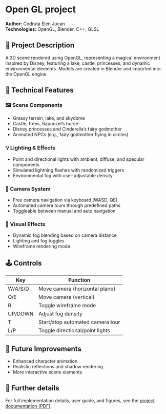# Open GL project

**Author:** Codruta Elen Jucan  
**Technologies:** OpenGL, Blender, C++, GLSL

## 🎯 Project Description

A 3D scene rendered using OpenGL, representing a magical environment inspired by Disney, featuring a lake, castle, princesses, and dynamic environmental elements. Models are created in Blender and imported into the OpenGL engine.

## 🔧 Technical Features

### 🖼️ Scene Components
- Grassy terrain, lake, and skydome
- Castle, trees, Rapunzel’s horse
- Disney princesses and Cinderella’s fairy godmother
- Animated NPCs (e.g., fairy godmother flying in circles)

### 💡 Lighting & Effects
- Point and directional lights with ambient, diffuse, and specular components
- Simulated lightning flashes with randomized triggers
- Environmental fog with user-adjustable density

### 🎥 Camera System
- Free camera navigation via keyboard (WASD, QE)
- Automated camera tours through predefined paths
- Toggleable between manual and auto navigation

### 🔄 Visual Effects
- Dynamic fog blending based on camera distance
- Lighting and fog toggles
- Wireframe rendering mode

## 🕹️ Controls

| Key         | Function                          |
|-------------|-----------------------------------|
| W/A/S/D     | Move camera (horizontal plane)    |
| Q/E         | Move camera (vertical)            |
| R           | Toggle wireframe mode             |
| UP/DOWN     | Adjust fog density                |
| T           | Start/stop automated camera tour  |
| L/P         | Toggle directional/point lights   |

## 🚀 Future Improvements
- Enhanced character animation
- Realistic reflections and shadow rendering
- More interactive scene elements

## 📄 Further details

For full implementation details, user guide, and figures, see the [project documentation (PDF)](Graphical%20Processing%20project%20-%20Documentation.pdf).
